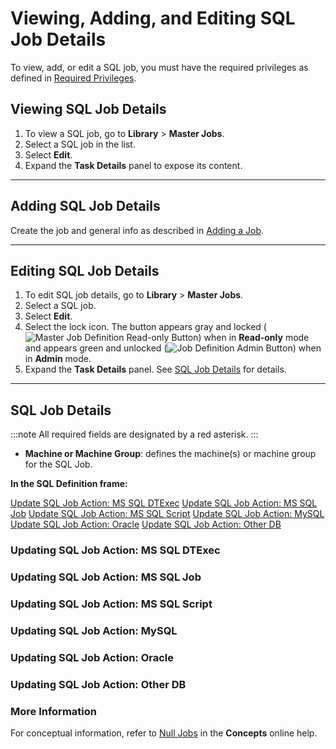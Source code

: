 # Viewing, Adding, and Editing SQL Job Details

To view, add, or edit a SQL job, you must have the required privileges as defined in [Required Privileges](../Accessing-Master-Jobs.md#required-privileges).

## Viewing SQL Job Details

1. To view a SQL job, go to **Library** > **Master Jobs**.
1. Select a SQL job in the list.
1. Select **Edit**.
1. Expand the **Task Details** panel to expose its content.

---

## Adding SQL Job Details

Create the job and general info as described in [Adding a Job](../../Adding-Master-Jobs.md).

---

## Editing SQL Job Details

1. To edit SQL job details, go to **Library** > **Master Jobs**.
1. Select a SQL job.
1. Select **Edit**.
1. Select the lock icon. The button appears gray and locked (![Master Job Definition Read-only Button](../../../../../../../Resources/Images/SM/Daily-Job-Definition-Read-only-Button.png "Master Job Definition Read-only Button"))
   when in **Read-only** mode and appears green and unlocked (![Job Definition Admin Button](../../../../../../../Resources/Images/SM/Daily-Job-Definition-Admin-Button.png "Job Definition Admin Button"))
   when in **Admin** mode.
1. Expand the **Task Details** panel. See [SQL Job Details](#SQL-Job-Details) for details.

---

## SQL Job Details

:::note
All required fields are designated by a red asterisk.
:::

- **Machine or Machine Group**: defines the machine(s) or machine group for the SQL Job.

**In the SQL Definition frame:**

[Update SQL Job Action: MS SQL DTExec](#updating-sql-job-action-ms-sql-dtexec)
[Update SQL Job Action: MS SQL Job](#updating-sql-job-action-ms-sql-job)
[Update SQL Job Action: MS SQL Script](#updating-sql-job-action-ms-sql-script)
[Update SQL Job Action: MySQL](#updating-sql-job-action-mysql)
[Update SQL Job Action: Oracle](#updating-sql-job-action-oracle)
[Update SQL Job Action: Other DB](#updating-sql-job-action-other-db)

### Updating SQL Job Action: MS SQL DTExec

### Updating SQL Job Action: MS SQL Job

### Updating SQL Job Action: MS SQL Script

### Updating SQL Job Action: MySQL

### Updating SQL Job Action: Oracle

### Updating SQL Job Action: Other DB

<!-- - **Job Type**: defines the type of job to schedule on the IBM i LSAM. -->

### More Information

For conceptual information, refer to [Null Jobs](../../../../../../../job-types/null.md) in
the **Concepts** online help.
